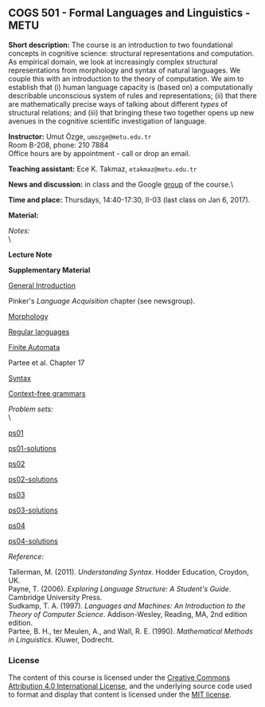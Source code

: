 COGS 501 - Formal Languages and Linguistics - METU 
-------------------------------------------------------

**Short description:** The course is an introduction to two foundational
concepts in cognitive science: structural representations and
computation. As empirical domain, we look at increasingly complex
structural representations from morphology and syntax of natural
languages. We couple this with an introduction to the theory of
computation. We aim to establish that (i) human language capacity is
(based on) a computationally describable unconscious system of rules and
representations; (ii) that there are mathematically precise ways of
talking about different *types* of structural relations; and (iii) that
bringing these two together opens up new avenues in the cognitive
scientific investigation of language.

**Instructor:** Umut Özge, `umozge@metu.edu.tr`\
 Room B-208, phone: 210 7884\
 Office hours are by appointment - call or drop an email.

**Teaching assistant:** Ece K. Takmaz, `etakmaz@metu.edu.tr`

**News and discussion:** in class and the Google
[group](https://groups.google.com/forum/#!forum/metu-cogs-501-linguistics-and-formal-languages)
of the course.\

**Time and place:** Thursdays, 14:40-17:30, II-03 (last class on Jan 6,
2017).

**Material:**

*Notes:*\
\

**Lecture Note**

**Supplementary Material**

[General
Introduction](https://www.dropbox.com/s/wang171uxx5oq86/cogs501-general-introduction-2016-Fall.pdf?dl=0)

Pinker's *Language Acquisition* chapter (see newsgroup).

[Morphology](https://www.dropbox.com/s/1pelcax0veyprsk/cogs501-morphology-2016-Fall.pdf?dl=0)

[Regular
languages](https://www.dropbox.com/s/4euio737uj59w1g/cogs501-regular-languages-2016-Fall.pdf?dl=0)

[Finite
Automata](https://www.dropbox.com/s/w5p4z97x415iwso/cogs501-finite-automata-2016-Fall.pdf?dl=0)

Partee et al. Chapter 17

[Syntax](https://www.dropbox.com/s/iedy5vaypd4ttwx/cogs501-syntax-2016-Fall.pdf?dl=0)

[Context-free
grammars](https://www.dropbox.com/s/nywbs0tb7gs3azn/cogs501-cfg-2016-Fall.pdf?dl=0)

*Problem sets:*\
\

[ps01](https://www.dropbox.com/s/el065f4s1m1gqr2/cogs501-ps01-2016-Fall.pdf?dl=0)

[ps01-solutions](https://www.dropbox.com/s/jz15zfaynl5neys/cogs501-ps01-2016-Fall-solutions.pdf?dl=0)

[ps02](https://www.dropbox.com/s/uiu8dy1rkenvo1v/cogs501-ps02-2016-Fall.pdf?dl=0)

[ps02-solutions](https://www.dropbox.com/s/6g4f32v53mt9vv1/cogs501-ps02-2016-Fall-sol.pdf?dl=0)

[ps03](https://www.dropbox.com/s/52fq9df2iqs27qi/cogs501-ps03-2016-Fall.pdf?dl=0)

[ps03-solutions](https://www.dropbox.com/s/xf5lsho92j6nc37/cogs501-ps03-2016-Fall-sol.pdf?dl=0)

[ps04](https://www.dropbox.com/s/e4489teoncirmwx/cogs501-ps04-2016-Fall.pdf?dl=0)

[ps04-solutions](https://www.dropbox.com/s/pa3wv9273uq8l70/cogs501-ps04-2016-Fall-sol.pdf?dl=0)


*Reference:*

Tallerman, M. (2011). *Understanding Syntax*. Hodder Education, Croydon,
UK.\
 Payne, T. (2006). *Exploring Language Structure: A Student's Guide*.
Cambridge University Press.\
 Sudkamp, T. A. (1997). *Languages and Machines: An Introduction to the
Theory of Computer Science*. Addison-Wesley, Reading, MA, 2nd edition
edition.\
 Partee, B. H., ter Meulen, A., and Wall, R. E. (1990). *Mathematical
Methods in Linguistics*. Kluwer, Dodrecht.


### License

The content of this course is licensed under the [Creative Commons Attribution 4.0 International License](https://creativecommons.org/licenses/by/4.0/), and the underlying source code used to format and display that content is licensed under the [MIT license](http://opensource.org/licenses/mit-license.php).

